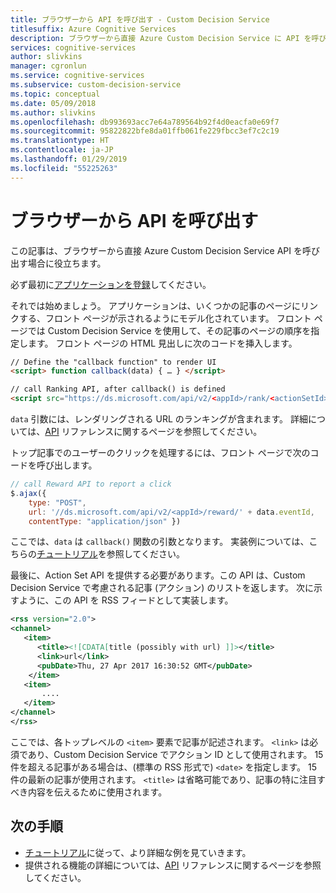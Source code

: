 ```yaml
---
title: ブラウザーから API を呼び出す - Custom Decision Service
titlesuffix: Azure Cognitive Services
description: ブラウザーから直接 Azure Custom Decision Service に API を呼び出すことで、Web ページを最適化する方法。
services: cognitive-services
author: slivkins
manager: cgronlun
ms.service: cognitive-services
ms.subservice: custom-decision-service
ms.topic: conceptual
ms.date: 05/09/2018
ms.author: slivkins
ms.openlocfilehash: db993693acc7e64a789564b92f4d0eacfa0e69f7
ms.sourcegitcommit: 95822822bfe8da01ffb061fe229fbcc3ef7c2c19
ms.translationtype: HT
ms.contentlocale: ja-JP
ms.lasthandoff: 01/29/2019
ms.locfileid: "55225263"
---
```

# <a name="call-api-from-a-browser"></a>ブラウザーから API を呼び出す

この記事は、ブラウザーから直接 Azure Custom Decision Service API を呼び出す場合に役立ちます。

必ず最初に[アプリケーションを登録](custom-decision-service-get-started-register.md)してください。

それでは始めましょう。 アプリケーションは、いくつかの記事のページにリンクする、フロント ページが示されるようにモデル化されています。 フロント ページでは Custom Decision Service を使用して、その記事のページの順序を指定します。 フロント ページの HTML 見出しに次のコードを挿入します。

```html
// Define the "callback function" to render UI
<script> function callback(data) { … } </script>

// call Ranking API, after callback() is defined
<script src="https://ds.microsoft.com/api/v2/<appId>/rank/<actionSetId>" async></script>
```

`data` 引数には、レンダリングされる URL のランキングが含まれます。 詳細については、[API](custom-decision-service-api-reference.md) リファレンスに関するページを参照してください。

トップ記事でのユーザーのクリックを処理するには、フロント ページで次のコードを呼び出します。

```javascript
// call Reward API to report a click
$.ajax({
    type: "POST",
    url: '//ds.microsoft.com/api/v2/<appId>/reward/' + data.eventId,
    contentType: "application/json" })
```

ここでは、`data` は `callback()` 関数の引数となります。 実装例については、こちらの[チュートリアル](custom-decision-service-tutorial-news.md#use-the-apis)を参照してください。

最後に、Action Set API を提供する必要があります。この API は、Custom Decision Service で考慮される記事 (アクション) のリストを返します。 次に示すように、この API を RSS フィードとして実装します。

```xml
<rss version="2.0">
<channel>
   <item>
      <title><![CDATA[title (possibly with url) ]]></title>
      <link>url</link>
      <pubDate>Thu, 27 Apr 2017 16:30:52 GMT</pubDate>
    </item>
   <item>
       ....
   </item>
</channel>
</rss>
```

ここでは、各トップレベルの `<item>` 要素で記事が記述されます。 `<link>` は必須であり、Custom Decision Service でアクション ID として使用されます。 15 件を超える記事がある場合は、(標準の RSS 形式で) `<date>` を指定します。 15 件の最新の記事が使用されます。 `<title>` は省略可能であり、記事の特に注目すべき内容を伝えるために使用されます。

## <a name="next-steps"></a>次の手順

* [チュートリアル](custom-decision-service-tutorial-news.md)に従って、より詳細な例を見ていきます。
* 提供される機能の詳細については、[API](custom-decision-service-api-reference.md) リファレンスに関するページを参照してください。
